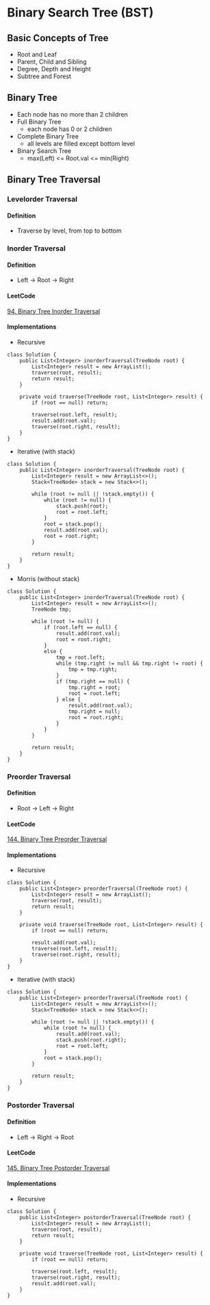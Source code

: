 # Binary Search Tree (BST)

## Basic Concepts of Tree

- Root and Leaf
- Parent, Child and Sibling
- Degree, Depth and Height
- Subtree and Forest

## Binary Tree

- Each node has no more than 2 children
- Full Binary Tree
    - each node has 0 or 2 children
- Complete Binary Tree
    - all levels are filled except bottom level
- Binary Search Tree
    - max(Left) <= Root.val <= min(Right)

## Binary Tree Traversal

### Levelorder Traversal

#### Definition
- Traverse by level, from top to bottom


### Inorder Traversal

#### Definition
- Left -> Root -> Right

#### LeetCode
[94. Binary Tree Inorder Traversal](https://leetcode.com/problems/binary-tree-inorder-traversal/)

#### Implementations
- Recursive
```
class Solution {
    public List<Integer> inorderTraversal(TreeNode root) {
        List<Integer> result = new ArrayList();
        traverse(root, result);
        return result;
    }
    
    private void traverse(TreeNode root, List<Integer> result) {
        if (root == null) return;
        
        traverse(root.left, result);
        result.add(root.val);
        traverse(root.right, result);
    }
}
```
- Iterative (with stack)
```
class Solution {
    public List<Integer> inorderTraversal(TreeNode root) {
        List<Integer> result = new ArrayList<>();
        Stack<TreeNode> stack = new Stack<>();
        
        while (root != null || !stack.empty()) {
            while (root != null) {
                stack.push(root);
                root = root.left;
            }
            root = stack.pop();
            result.add(root.val);
            root = root.right;
        }
        
        return result;
    }
}
```
- Morris (without stack)
```
class Solution {
    public List<Integer> inorderTraversal(TreeNode root) {
        List<Integer> result = new ArrayList<>();
        TreeNode tmp;
        
        while (root != null) {
            if (root.left == null) {
                result.add(root.val);
                root = root.right;
            }
            else {
                tmp = root.left;
                while (tmp.right != null && tmp.right != root) {
                    tmp = tmp.right;
                }
                if (tmp.right == null) {
                    tmp.right = root;
                    root = root.left;
                } else {
                    result.add(root.val);
                    tmp.right = null;
                    root = root.right;
                }
            }
        }
        
        return result;
    }
}
```

### Preorder Traversal

#### Definition
- Root -> Left -> Right

#### LeetCode
[144. Binary Tree Preorder Traversal](https://leetcode.com/problems/binary-tree-preorder-traversal/)

#### Implementations
- Recursive
```
class Solution {
    public List<Integer> preorderTraversal(TreeNode root) {
        List<Integer> result = new ArrayList();
        traverse(root, result);
        return result;
    }
    
    private void traverse(TreeNode root, List<Integer> result) {
        if (root == null) return;
        
        result.add(root.val);
        traverse(root.left, result);
        traverse(root.right, result);
    }
}
```
- Iterative (with stack)
```
class Solution {
    public List<Integer> preorderTraversal(TreeNode root) {
        List<Integer> result = new ArrayList<>();
        Stack<TreeNode> stack = new Stack<>();
        
        while (root != null || !stack.empty()) {
            while (root != null) {
                result.add(root.val);
                stack.push(root.right);
                root = root.left;
            }
            root = stack.pop();
        }
        
        return result;
    }
}
```

### Postorder Traversal

#### Definition
- Left -> Right -> Root

#### LeetCode
[145. Binary Tree Postorder Traversal](https://leetcode.com/problems/binary-tree-postorder-traversal/)

#### Implementations
- Recursive
```
class Solution {
    public List<Integer> postorderTraversal(TreeNode root) {
        List<Integer> result = new ArrayList();
        traverse(root, result);
        return result;
    }
    
    private void traverse(TreeNode root, List<Integer> result) {
        if (root == null) return;
        
        traverse(root.left, result);
        traverse(root.right, result);
        result.add(root.val);
    }
}